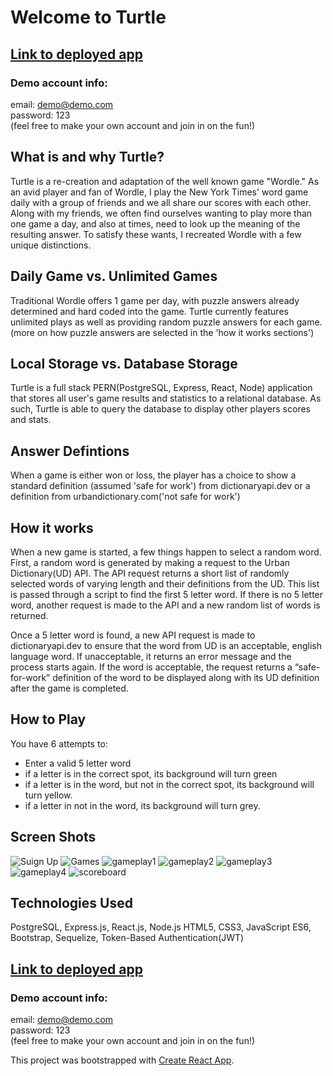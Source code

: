 # Welcome to Turtle

## [Link to deployed app](https://turtle-game.herokuapp.com/)

### Demo account info:

email: demo@demo.com<br>
password: 123<br>
(feel free to make your own account and join in on the fun!)

## What is and why Turtle?

Turtle is a re-creation and adaptation of the well known game "Wordle." As an avid player and fan of Wordle, I play the New York Times' word game daily with a group of friends and we all share our scores with each other. Along with my friends, we often find ourselves wanting to play more than one game a day, and also at times, need to look up the meaning of the resulting answer. To satisfy these wants, I recreated Wordle with a few unique distinctions.

## Daily Game vs. Unlimited Games

Traditional Wordle offers 1 game per day, with puzzle answers already determined and hard coded into the game. Turtle currently features unlimited plays as well as providing random puzzle answers for each game. (more on how puzzle answers are selected in the 'how it works sections')

## Local Storage vs. Database Storage

Turtle is a full stack PERN(PostgreSQL, Express, React, Node) application that stores all user's game results and statistics to a relational database. As such, Turtle is able to query the database to display other players scores and stats.

## Answer Defintions

When a game is either won or loss, the player has a choice to show a standard definition (assumed 'safe for work') from dictionaryapi.dev or a definition from urbandictionary.com('not safe for work')

## How it works

When a new game is started, a few things happen to select a random word. First, a random word is generated by making a request to the Urban Dictionary(UD) API. The API request returns a short list of randomly selected words of varying length and their definitions from the UD. This list is passed through a script to find the first 5 letter word. If there is no 5 letter word, another request is made to the API and a new random list of words is returned.

Once a 5 letter word is found, a new API request is made to dictionaryapi.dev to ensure that the word from UD is an acceptable, english language word. If unacceptable, it returns an error message and the process starts again. If the word is acceptable, the request returns a “safe-for-work” definition of the word to be displayed along with its UD definition after the game is completed.

## How to Play

You have 6 attempts to:

- Enter a valid 5 letter word
- if a letter is in the correct spot, its background will turn green
- if a letter is in the word, but not in the correct spot, its background will turn yellow.
- if a letter in not in the word, its background will turn grey.

## Screen Shots

![Suign Up](public/signup.PNG)
![Games](public/welcome.PNG)
![gameplay1](public/gameplay1.PNG)
![gameplay2](public/gameplay2.PNG)
![gameplay3](public/gameplay3.PNG)
![gameplay4](public/gameplay4.PNG)
![scoreboard](public/scoreboard.PNG)

## Technologies Used

PostgreSQL, Express.js, React.js, Node.js HTML5, CSS3, JavaScript ES6, Bootstrap, Sequelize, Token-Based Authentication(JWT)

## [Link to deployed app](https://turtle-game.herokuapp.com/)

### Demo account info:

email: demo@demo.com<br>
password: 123<br>
(feel free to make your own account and join in on the fun!)

This project was bootstrapped with [Create React App](https://github.com/facebook/create-react-app).

